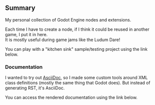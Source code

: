 ## Summary

My personal collection of Godot Engine nodes and extensions.

Each time I have to create a node, if I think it could be reused in another game, I put it in here.  
It is mostly useful during game jams like the Ludum Dare!

You can play with a "kitchen sink" sample/testing project using the link below.

### Documentation

I wanted to try out [AsciiDoc](https://docs.asciidoctor.org/asciidoc/latest/), so I made some custom tools around XML class definitions (mostly the same thing that Godot does).
But instead of generating RST, it's AsciiDoc.

You can access the rendered documentation using the link below.
